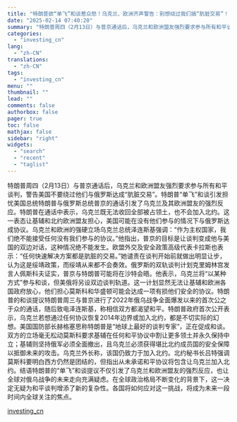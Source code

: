 ```yaml
---
title: "特朗普欲“单飞”和谈惹众怒！乌克兰、欧洲齐声警告：别想绕过我们搞“肮脏交易”！"
date: "2025-02-14 07:40:20"
summary: "特朗普周四（2月13日）与普京通话后，乌克兰和欧洲盟友强烈要求参与所有和平谈判，警告美国不要绕过他们..."
categories:
  - "investing_cn"
lang:
  - "zh-CN"
translations:
  - "zh-CN"
tags:
  - "investing_cn"
menu: ""
thumbnail: ""
lead: ""
comments: false
authorbox: false
pager: true
toc: false
mathjax: false
sidebar: "right"
widgets:
  - "search"
  - "recent"
  - "taglist"
---
```


特朗普周四（2月13日）与普京通话后，乌克兰和欧洲盟友强烈要求参与所有和平谈判，警告美国不要绕过他们与俄罗斯达成“肮脏交易”。特朗普“单飞”和谈引发担忧美国总统特朗普与俄罗斯总统普京的通话引发了乌克兰及其欧洲盟友的强烈反应。特朗普在通话中表示，乌克兰既无法收回全部被占领土，也不会加入北约。这一表态让基辅和北约欧洲盟友担心，美国可能在没有他们参与的情况下与俄罗斯达成协议。乌克兰和欧洲的强硬立场乌克兰总统泽连斯基强调：“作为主权国家，我们绝不能接受任何没有我们参与的协议。”他指出，普京的目标是让谈判变成他与美国的双边对话，这种情况绝不能发生。欧盟外交及安全政策高级代表卡拉斯也表示：“任何快速解决方案都是肮脏的交易。”她谴责在谈判开始前就做出明显让步，认为这是绥靖政策，而绥靖从来都不会奏效。俄罗斯的双轨谈判计划克里姆林宫发言人佩斯科夫证实，普京与特朗普可能将在沙特会晤。他表示，乌克兰将“以某种方式”参与和谈，但美俄将另设双边谈判轨道。这一计划显然无法让基辅和欧洲各国政府放心，他们担心莫斯科和华盛顿可能会达成一项有损他们安全的协议。特朗普的和谈提议特朗普周三与普京进行了2022年俄乌战争全面爆发以来的首次公之于众的通话，随后致电泽连斯基，称相信双方都渴望和平。特朗普政府首次公开表示，乌克兰若想通过任何协议恢复2014年边界或加入北约，都是不切实际的幻想。美国国防部长赫格塞思称特朗普是“地球上最好的谈判专家”，正在促成和谈。双方的立场毫无松动莫斯科要求基辅在任何和平协议中割让更多领土并永久保持中立；基辅则坚持俄军必须全面撤出，且乌克兰必须获得堪比北约成员国的安全保障以抵御未来的攻击。乌克兰外长称，该国仍致力于加入北约。北约秘书长吕特强调莫斯科要明白西方仍然是团结的，但指出从未承诺和平协议将包含让乌克兰加入北约。结语特朗普的“单飞”和谈提议不仅引发了乌克兰和欧洲盟友的强烈反应，也让全球对俄乌战争的未来走向充满疑虑。在全球政治格局不断变化的背景下，这一决定无疑为和平谈判增添了新的复杂性。各国将如何应对这一挑战，将成为未来一段时间内全球关注的焦点。

[investing_cn](https://cn.investing.com/news/forex-news/article-2671148)
